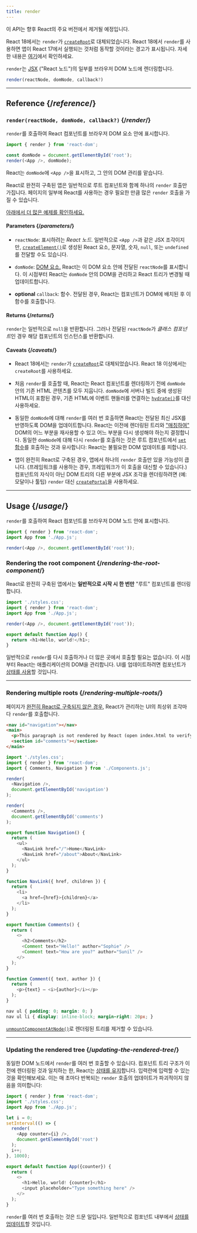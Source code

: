 ```yaml
---
title: render
---
```


<Deprecated>

이 API는 향후 React의 주요 버전에서 제거될 예정입니다.

React 18에서는 `render`가 [`createRoot`](/reference/react-dom/client/createRoot)로 대체되었습니다. React 18에서 `render`를 사용하면 앱이 React 17에서 실행되는 것처럼 동작할 것이라는 경고가 표시됩니다. 자세한 내용은 [여기](/blog/2022/03/08/react-18-upgrade-guide#updates-to-client-rendering-apis)에서 확인하세요.

</Deprecated>

<Intro>

`render`는 [JSX](/learn/writing-markup-with-jsx) ("React 노드")의 일부를 브라우저 DOM 노드에 렌더링합니다.

```js
render(reactNode, domNode, callback?)
```

</Intro>

<InlineToc />

---

## Reference {/*reference*/}

### `render(reactNode, domNode, callback?)` {/*render*/}

`render`를 호출하여 React 컴포넌트를 브라우저 DOM 요소 안에 표시합니다.

```js
import { render } from 'react-dom';

const domNode = document.getElementById('root');
render(<App />, domNode);
```

React는 `domNode`에 `<App />`을 표시하고, 그 안의 DOM 관리를 맡습니다.

React로 완전히 구축된 앱은 일반적으로 루트 컴포넌트와 함께 하나의 `render` 호출만 가집니다. 페이지의 일부에 React를 사용하는 경우 필요한 만큼 많은 `render` 호출을 가질 수 있습니다.

[아래에서 더 많은 예제를 확인하세요.](#usage)

#### Parameters {/*parameters*/}

* `reactNode`: 표시하려는 *React 노드*. 일반적으로 `<App />`과 같은 JSX 조각이지만, [`createElement()`](/reference/react/createElement)로 생성된 React 요소, 문자열, 숫자, `null`, 또는 `undefined`를 전달할 수도 있습니다.

* `domNode`: [DOM 요소.](https://developer.mozilla.org/en-US/docs/Web/API/Element) React는 이 DOM 요소 안에 전달된 `reactNode`를 표시합니다. 이 시점부터 React는 `domNode` 안의 DOM을 관리하고 React 트리가 변경될 때 업데이트합니다.

* **optional** `callback`: 함수. 전달된 경우, React는 컴포넌트가 DOM에 배치된 후 이 함수를 호출합니다.

#### Returns {/*returns*/}

`render`는 일반적으로 `null`을 반환합니다. 그러나 전달된 `reactNode`가 *클래스 컴포넌트*인 경우 해당 컴포넌트의 인스턴스를 반환합니다.

#### Caveats {/*caveats*/}

* React 18에서는 `render`가 [`createRoot`](/reference/react-dom/client/createRoot)로 대체되었습니다. React 18 이상에서는 `createRoot`를 사용하세요.

* 처음 `render`를 호출할 때, React는 React 컴포넌트를 렌더링하기 전에 `domNode` 안의 기존 HTML 콘텐츠를 모두 지웁니다. `domNode`에 서버나 빌드 중에 생성된 HTML이 포함된 경우, 기존 HTML에 이벤트 핸들러를 연결하는 [`hydrate()`](/reference/react-dom/hydrate)를 대신 사용하세요.

* 동일한 `domNode`에 대해 `render`를 여러 번 호출하면 React는 전달된 최신 JSX를 반영하도록 DOM을 업데이트합니다. React는 이전에 렌더링된 트리와 ["매칭하여"](/learn/preserving-and-resetting-state) DOM의 어느 부분을 재사용할 수 있고 어느 부분을 다시 생성해야 하는지 결정합니다. 동일한 `domNode`에 대해 다시 `render`를 호출하는 것은 루트 컴포넌트에서 [`set` 함수](/reference/react/useState#setstate)를 호출하는 것과 유사합니다: React는 불필요한 DOM 업데이트를 피합니다.

* 앱이 완전히 React로 구축된 경우, 앱에서 하나의 `render` 호출만 있을 가능성이 큽니다. (프레임워크를 사용하는 경우, 프레임워크가 이 호출을 대신할 수 있습니다.) 컴포넌트의 자식이 아닌 DOM 트리의 다른 부분에 JSX 조각을 렌더링하려면 (예: 모달이나 툴팁) `render` 대신 [`createPortal`](/reference/react-dom/createPortal)을 사용하세요.

---

## Usage {/*usage*/}

`render`를 호출하여 <CodeStep step={1}>React 컴포넌트</CodeStep>를 <CodeStep step={2}>브라우저 DOM 노드</CodeStep> 안에 표시합니다.

```js [[1, 4, "<App />"], [2, 4, "document.getElementById('root')"]]
import { render } from 'react-dom';
import App from './App.js';

render(<App />, document.getElementById('root'));
```

### Rendering the root component {/*rendering-the-root-component*/}

React로 완전히 구축된 앱에서는 **일반적으로 시작 시 한 번만** "루트" 컴포넌트를 렌더링합니다.

<Sandpack>

```js src/index.js active
import './styles.css';
import { render } from 'react-dom';
import App from './App.js';

render(<App />, document.getElementById('root'));
```

```js src/App.js
export default function App() {
  return <h1>Hello, world!</h1>;
}
```

</Sandpack>

일반적으로 `render`를 다시 호출하거나 더 많은 곳에서 호출할 필요는 없습니다. 이 시점부터 React는 애플리케이션의 DOM을 관리합니다. UI를 업데이트하려면 컴포넌트가 [상태를 사용](/reference/react/useState)할 것입니다.

---

### Rendering multiple roots {/*rendering-multiple-roots*/}

페이지가 [완전히 React로 구축되지 않은 경우](/learn/add-react-to-an-existing-project#using-react-for-a-part-of-your-existing-page), React가 관리하는 UI의 최상위 조각마다 `render`를 호출합니다.

<Sandpack>

```html public/index.html
<nav id="navigation"></nav>
<main>
  <p>This paragraph is not rendered by React (open index.html to verify).</p>
  <section id="comments"></section>
</main>
```

```js src/index.js active
import './styles.css';
import { render } from 'react-dom';
import { Comments, Navigation } from './Components.js';

render(
  <Navigation />,
  document.getElementById('navigation')
);

render(
  <Comments />,
  document.getElementById('comments')
);
```

```js src/Components.js
export function Navigation() {
  return (
    <ul>
      <NavLink href="/">Home</NavLink>
      <NavLink href="/about">About</NavLink>
    </ul>
  );
}

function NavLink({ href, children }) {
  return (
    <li>
      <a href={href}>{children}</a>
    </li>
  );
}

export function Comments() {
  return (
    <>
      <h2>Comments</h2>
      <Comment text="Hello!" author="Sophie" />
      <Comment text="How are you?" author="Sunil" />
    </>
  );
}

function Comment({ text, author }) {
  return (
    <p>{text} — <i>{author}</i></p>
  );
}
```

```css
nav ul { padding: 0; margin: 0; }
nav ul li { display: inline-block; margin-right: 20px; }
```

</Sandpack>

[`unmountComponentAtNode()`](/reference/react-dom/unmountComponentAtNode)로 렌더링된 트리를 제거할 수 있습니다.

---

### Updating the rendered tree {/*updating-the-rendered-tree*/}

동일한 DOM 노드에서 `render`를 여러 번 호출할 수 있습니다. 컴포넌트 트리 구조가 이전에 렌더링된 것과 일치하는 한, React는 [상태를 유지](/learn/preserving-and-resetting-state)합니다. 입력란에 입력할 수 있는 것을 확인해보세요. 이는 매 초마다 반복되는 `render` 호출의 업데이트가 파괴적이지 않음을 의미합니다:

<Sandpack>

```js src/index.js active
import { render } from 'react-dom';
import './styles.css';
import App from './App.js';

let i = 0;
setInterval(() => {
  render(
    <App counter={i} />,
    document.getElementById('root')
  );
  i++;
}, 1000);
```

```js src/App.js
export default function App({counter}) {
  return (
    <>
      <h1>Hello, world! {counter}</h1>
      <input placeholder="Type something here" />
    </>
  );
}
```

</Sandpack>

`render`를 여러 번 호출하는 것은 드문 일입니다. 일반적으로 컴포넌트 내부에서 [상태를 업데이트](/reference/react/useState)할 것입니다.